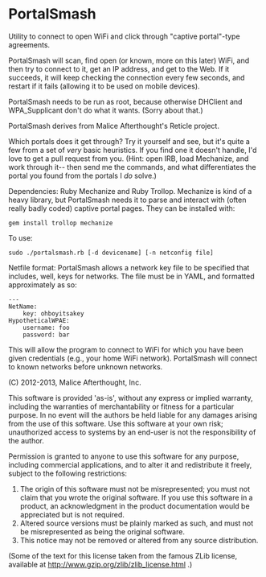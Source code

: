 PortalSmash
===========

Utility to connect to open WiFi and click through "captive portal"-type
agreements.

PortalSmash will scan, find open (or known, more on this later) WiFi, and
then try to connect to it, get an IP address, and get to the Web. If it
succeeds, it will keep checking the connection every few seconds, and restart
if it fails (allowing it to be used on mobile devices).

PortalSmash needs to be run as root, because otherwise DHClient and 
WPA_Supplicant don't do what it wants. (Sorry about that.)

PortalSmash derives from Malice Afterthought's Reticle project.

Which portals does it get through? Try it yourself and see, but it's
quite a few from a set of *very* basic heuristics. If you find one it
doesn't handle, I'd love to get a pull request from you. (Hint: open IRB,
load Mechanize, and work through it-- then send me the commands, and what
differentiates the portal you found from the portals I *do* solve.)

Dependencies: Ruby Mechanize and Ruby Trollop. Mechanize is kind of a heavy
library, but PortalSmash needs it to parse and interact with (often really
badly coded) captive portal pages. They can be installed with:

    gem install trollop mechanize

To use:

    sudo ./portalsmash.rb [-d devicename] [-n netconfig file]
       
Netfile format:
PortalSmash allows a network key file to be specified that includes, well, keys
for networks. The file must be in YAML, and formatted approximately as so:

    ---
    NetName:
        key: ohboyitsakey 
    HypotheticalWPAE:
        username: foo
        password: bar

This will allow the program to connect to WiFi for which you have been given
credentials (e.g., your home WiFi network). PortalSmash will connect to known
networks before unknown networks.


(C) 2012-2013, Malice Afterthought, Inc.

This software is provided 'as-is', without any express or implied
warranty, including the warranties of merchantability or fitness for a 
particular purpose.  In no event will the authors be held liable for any damages
arising from the use of this software. Use this software at your own risk;
unauthorized access to systems by an end-user is not the responsibility of
the author.

Permission is granted to anyone to use this software for any purpose,
including commercial applications, and to alter it and redistribute it
freely, subject to the following restrictions:

1. The origin of this software must not be misrepresented; you must not
   claim that you wrote the original software. If you use this software
   in a product, an acknowledgment in the product documentation would be
   appreciated but is not required.
2. Altered source versions must be plainly marked as such, and must not be
   misrepresented as being the original software.
3. This notice may not be removed or altered from any source distribution.

(Some of the text for this license taken from the famous ZLib license,
available at http://www.gzip.org/zlib/zlib_license.html .)